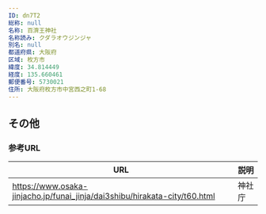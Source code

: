 ```yaml
---
ID: dn7T2
総称: null
名称: 百濟王神社
名称読み: クダラオウジンジャ
別名: null
都道府県: 大阪府
区域: 枚方市
緯度: 34.814449
経度: 135.660461
郵便番号: 5730021
住所: 大阪府枚方市中宮西之町1-68
---
```


## その他

### 参考URL

| URL                                                                        | 説明   |
| -------------------------------------------------------------------------- | ------ |
| https://www.osaka-jinjacho.jp/funai_jinja/dai3shibu/hirakata-city/t60.html | 神社庁 |
